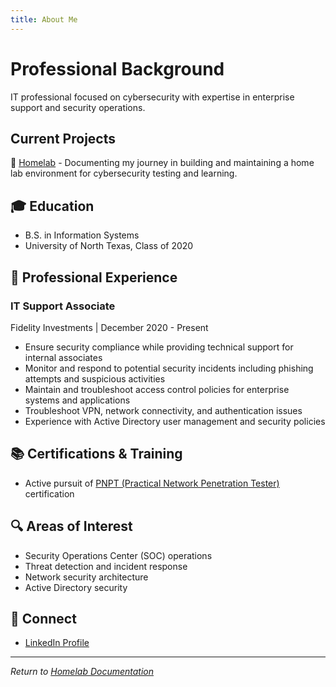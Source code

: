 ```yaml
---
title: About Me
---
```


# Professional Background
IT professional focused on cybersecurity with expertise in enterprise support and security operations.

## Current Projects
🚀 [Homelab](index.md) - Documenting my journey in building and maintaining a home lab environment for cybersecurity testing and learning.

## 🎓 Education
- B.S. in Information Systems
- University of North Texas, Class of 2020

## 💼 Professional Experience
### IT Support Associate
Fidelity Investments | December 2020 - Present
- Ensure security compliance while providing technical support for internal associates
- Monitor and respond to potential security incidents including phishing attempts and suspicious activities
- Maintain and troubleshoot access control policies for enterprise systems and applications
- Troubleshoot VPN, network connectivity, and authentication issues
- Experience with Active Directory user management and security policies

## 📚 Certifications & Training
- Active pursuit of [PNPT (Practical Network Penetration Tester)](https://certifications.tcm-sec.com/pnpt/) certification

## 🔍 Areas of Interest
- Security Operations Center (SOC) operations
- Threat detection and incident response
- Network security architecture
- Active Directory security

## 🤝 Connect
- [LinkedIn Profile](https://www.linkedin.com/in/tmario)

---
*Return to [Homelab Documentation](index.md)*